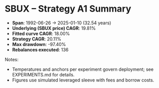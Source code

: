 # SBUX – Strategy A1 Summary

- **Span**: 1992-06-26 → 2025-01-10 (32.54 years)
- **Underlying (SBUX price) CAGR**: 19.81%
- **Fitted curve CAGR**: 18.00%
- **Strategy CAGR**: 20.11%
- **Max drawdown**: -97.40%
- **Rebalances executed**: 136

Notes:

- Temperatures and anchors per experiment govern deployment; see EXPERIMENTS.md for details.
- Figures use simulated leveraged sleeve with fees and borrow costs.
